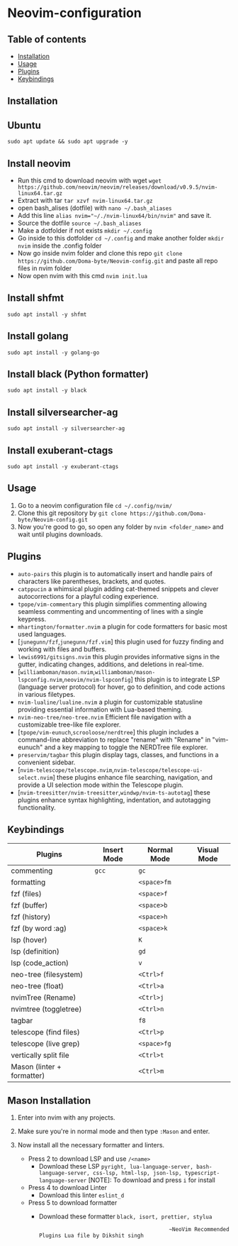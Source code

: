 # Neovim-configuration

## Table of contents

- [Installation](#installation)
- [Usage](#usage)
- [Plugins](#plugins)
- [Keybindings](#keybindings)

## Installation

## Ubuntu

```
sudo apt update && sudo apt upgrade -y
```

## Install neovim

- Run this cmd to download neovim with wget `wget https://github.com/neovim/neovim/releases/download/v0.9.5/nvim-linux64.tar.gz`
- Extract with tar `tar xzvf nvim-linux64.tar.gz`
- open bash_alises (dotfile) with `nano ~/.bash_aliases`
- Add this line `alias nvim="~/./nvim-linux64/bin/nvim"` and save it.
- Source the dotfile `source ~/.bash_aliases`
- Make a dotfolder if not exists `mkdir ~/.config`
- Go inside to this dotfolder `cd ~/.config` and make another folder `mkdir nvim` inside the .config folder
- Now go inside nvim folder and clone this repo `git clone https://github.com/Doma-byte/Neovim-config.git` and paste all repo files in nvim folder
- Now open nvim with this cmd `nvim init.lua`

## Install shfmt

```
sudo apt install -y shfmt
```

## Install golang

```
sudo apt install -y golang-go
```

## Install black (Python formatter)

```
sudo apt install -y black
```

## Install silversearcher-ag

```
sudo apt install -y silversearcher-ag
```

## Install exuberant-ctags

```
sudo apt install -y exuberant-ctags
```

## Usage

1. Go to a neovim configuration file `cd ~/.config/nvim/`
2. Clone this git repository by `git clone https://github.com/Doma-byte/Neovim-config.git`
3. Now you're good to go, so open any folder by `nvim <folder_name>` and wait until plugins downloads.

## Plugins

- `auto-pairs` this plugin is to automatically insert and handle pairs of characters like parentheses, brackets, and quotes.
- `catppucin` a whimsical plugin adding cat-themed snippets and clever autocorrections for a playful coding experience.
- `tpope/vim-commentary` this plugin simplifies commenting allowing seamless commenting and uncommenting of lines with a single keypress.
- `mhartington/formatter.nvim` a plugin for code formatters for basic most used languages.
- [`junegunn/fzf`,`junegunn/fzf.vim`] this plugin used for fuzzy finding and working with files and buffers.
- `lewis6991/gitsigns.nvim` this plugin provides informative signs in the gutter, indicating changes, additions, and deletions in real-time.
- [`williamboman/mason.nvim`,`williamboman/mason-lspconfig.nvim`,`neovim/nvim-lspconfig`] this plugin is to integrate LSP (language server protocol) for hover, go to definition, and code actions in various filetypes.
- `nvim-lualine/lualine.nvim` a plugin for customizable statusline providing essential information with Lua-based theming.
- `nvim-neo-tree/neo-tree.nvim` Efficient file navigation with a customizable tree-like file explorer.
- [`tpope/vim-eunuch`,`scrooloose/nerdtree`] this plugin includes a command-line abbreviation to replace "rename" with "Rename" in "vim-eunuch" and a key mapping to toggle the NERDTree file explorer.
- `preservim/tagbar` this plugin display tags, classes, and functions in a convenient sidebar.
- [`nvim-telescope/telescope.nvim`,`nvim-telescope/telescope-ui-select.nvim`] these plugins enhance file searching, navigation, and provide a UI selection mode within the Telescope plugin.
- [`nvim-treesitter/nvim-treesitter`,`windwp/nvim-ts-autotag`] these plugins enhance syntax highlighting, indentation, and autotagging functionality.

## Keybindings

| Plugins                    | Insert Mode | Normal Mode | Visual Mode |
| -------------------------- | ----------- | ----------- | ----------- |
| commenting                 | `gcc`       | `gc`        |             |
| formatting                 |             | `<space>fm` |             |
| fzf (files)                |             | `<space>f`  |             |
| fzf (buffer)               |             | `<space>b`  |             |
| fzf (history)              |             | `<space>h`  |             |
| fzf (by word :ag)          |             | `<space>k`  |             |
| lsp (hover)                |             | `K`         |             |
| lsp (definition)           |             | `gd`        |             |
| lsp (code_action)          |             | `v`         |             |
| neo-tree (filesystem)      |             | `<Ctrl>f`   |             |
| neo-tree (float)           |             | `<Ctrl>a`   |             |
| nvimTree (Rename)          |             | `<Ctrl>j`   |             |
| nvimtree (toggletree)      |             | `<Ctrl>n`   |             |
| tagbar                     |             | `f8`        |             |
| telescope (find files)     |             | `<Ctrl>p`   |             |
| telescope (live grep)      |             | `<space>fg` |             |
| vertically split file      |             | `<Ctrl>t`   |             |
| Mason (linter + formatter) |             | `<Ctrl>m`   |             |

## Mason Installation

1.  Enter into nvim with any projects.
2.  Make sure you're in normal mode and then type `:Mason` and enter.
3.  Now install all the necessary formatter and linters.

    - Press 2 to download LSP and use `/<name>`
      - Download these LSP `pyright, lua-language-server, bash-language-server, css-lsp, html-lsp, json-lsp, typescript-language-server`
    [NOTE]: To download <Enter> and press `i` for install
    - Press 4 to download Linter
      - Download this linter `eslint_d`
    - Press 5 to download formatter
      - Download these formatter `black, isort, prettier, stylua`

                                                     ~NeoVim Recommended Plugins Lua file by Dikshit singh
